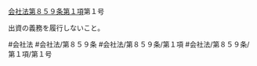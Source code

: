 [会社法第８５９条第１項](会社法＿＿＿＿第８５９条第１項)第１号

出資の義務を履行しないこと。


#会社法
#会社法/第８５９条
#会社法/第８５９条/第１項
#会社法/第８５９条/第１項/第１号
